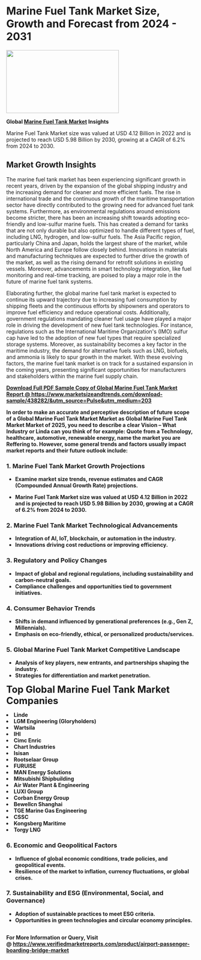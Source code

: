<H1>Marine Fuel Tank Market Size, Growth and Forecast from 2024 - 2031</H1><img class="aligncenter size-medium wp-image-584254" src="https://thirdeyenews.in/wp-content/uploads/2024/09/Global-Market-Research-300x168.jpeg" alt="" width="300" height="168" /><p><strong>Global&nbsp;<a href="https://www.marketsizeandtrends.com/download-sample/438282/&amp;utm_source=Pulse&amp;utm_medium=203">Marine Fuel Tank Market</a> Insights</strong></p><p>Marine Fuel Tank Market size was valued at USD 4.12 Billion in 2022 and is projected to reach USD 5.98 Billion by 2030, growing at a CAGR of 6.2% from 2024 to 2030.</p><p><h2>Market Growth Insights</h2> <p>The marine fuel tank market has been experiencing significant growth in recent years, driven by the expansion of the global shipping industry and the increasing demand for cleaner and more efficient fuels. The rise in international trade and the continuous growth of the maritime transportation sector have directly contributed to the growing need for advanced fuel tank systems. Furthermore, as environmental regulations around emissions become stricter, there has been an increasing shift towards adopting eco-friendly and low-sulfur marine fuels. This has created a demand for tanks that are not only durable but also optimized to handle different types of fuel, including LNG, hydrogen, and low-sulfur fuels. The Asia Pacific region, particularly China and Japan, holds the largest share of the market, while North America and Europe follow closely behind. Innovations in materials and manufacturing techniques are expected to further drive the growth of the market, as well as the rising demand for retrofit solutions in existing vessels. Moreover, advancements in smart technology integration, like fuel monitoring and real-time tracking, are poised to play a major role in the future of marine fuel tank systems.</p> <p><strong><a href="#"></a></strong></p> <p>Elaborating further, the global marine fuel tank market is expected to continue its upward trajectory due to increasing fuel consumption by shipping fleets and the continuous efforts by shipowners and operators to improve fuel efficiency and reduce operational costs. Additionally, government regulations mandating cleaner fuel usage have played a major role in driving the development of new fuel tank technologies. For instance, regulations such as the International Maritime Organization's (IMO) sulfur cap have led to the adoption of new fuel types that require specialized storage systems. Moreover, as sustainability becomes a key factor in the maritime industry, the demand for alternative fuels such as LNG, biofuels, and ammonia is likely to spur growth in the market. With these evolving factors, the marine fuel tank market is on track for a sustained expansion in the coming years, presenting significant opportunities for manufacturers and stakeholders within the marine fuel supply chain.</p> <p><strong><a href="#"></p><p><span class=""><strong>Download Full PDF Sample Copy of Global Marine Fuel Tank Market Report</strong> @ <a href="https://www.marketsizeandtrends.com/download-sample/438282/&amp;utm_source=Pulse&amp;utm_medium=203" target="_blank">https://www.marketsizeandtrends.com/download-sample/438282/&amp;utm_source=Pulse&amp;utm_medium=203</a></span></p><p>In order to make an accurate and perceptive description of future scope of a Global&nbsp;Marine Fuel Tank Market Market as Global&nbsp;Marine Fuel Tank Market Market of 2025, you need to describe a clear Vision &ndash; What Industry or Linda can you think of for example: Quote from a Technology, healthcare, automotive, renewable energy, name the market you are Reffering to. However, some general trends and factors usually impact market reports and their future outlook include:</p><h3>1.&nbsp;<strong>Marine Fuel Tank Market Growth Projections</strong></h3><ul><li>Examine market size trends, revenue estimates and CAGR (Compounded Annual Growth Rate) projections.</li><li><p>Marine Fuel Tank Market size was valued at USD 4.12 Billion in 2022 and is projected to reach USD 5.98 Billion by 2030, growing at a CAGR of 6.2% from 2024 to 2030.</p></li></ul><h3>2.&nbsp;<strong>Marine Fuel Tank Market Technological Advancements</strong></h3><ul><li>Integration of AI, IoT, blockchain, or automation in the industry.</li><li>Innovations driving cost reductions or improving efficiency.</li></ul><h3>3.&nbsp;<strong>Regulatory and Policy Changes</strong></h3><ul><li>Impact of global and regional regulations, including sustainability and carbon-neutral goals.</li><li>Compliance challenges and opportunities tied to government initiatives.</li></ul><h3>4.&nbsp;<strong>Consumer Behavior Trends</strong></h3><ul><li>Shifts in demand influenced by generational preferences (e.g., Gen Z, Millennials).</li><li>Emphasis on eco-friendly, ethical, or personalized products/services.</li></ul><h3>5.&nbsp;<strong>Global Marine Fuel Tank Market Competitive Landscape</strong></h3><ul><li>Analysis of key players, new entrants, and partnerships shaping the industry.</li><li>Strategies for differentiation and market penetration.</li></ul><p data-pm-slice="1 1 []"><span style="color: inherit; font-family: inherit; font-size: 25px;">Top Global Marine Fuel Tank Market Companies</span></p><div class="" data-test-id=""><p><li>Linde</li><li> LGM Engineering (Gloryholders)</li><li> Wartsila</li><li> IHI</li><li> Cimc Enric</li><li> Chart Industries</li><li> Isisan</li><li> Rootselaar Group</li><li> FURUISE</li><li> MAN Energy Solutions</li><li> Mitsubishi Shipbuilding</li><li> Air Water Plant & Engineering</li><li> LUXI Group</li><li> Corban Energy Group</li><li> Bewellcn Shanghai</li><li> TGE Marine Gas Engineering</li><li> CSSC</li><li> Kongsberg Maritime</li><li> Torgy LNG</li></p></div><h3>6.&nbsp;<strong>Economic and Geopolitical Factors</strong></h3><ul><li>Influence of global economic conditions, trade policies, and geopolitical events.</li><li>Resilience of the market to inflation, currency fluctuations, or global crises.</li></ul><h3>7.&nbsp;<strong>Sustainability and ESG (Environmental, Social, and Governance)</strong></h3><ul><li>Adoption of sustainable practices to meet ESG criteria.</li><li>Opportunities in green technologies and circular economy principles.</li></ul><h2><strong style="font-size: 14px;">For More Information or Query, Visit @&nbsp;</strong><a style="background-color: #ffffff; font-size: 14px;" href="https://www.marketsizeandtrends.com/report/marine-fuel-tank-market/" target="_blank">https://www.verifiedmarketreports.com/product/airport-passenger-boarding-bridge-market</a></h2>
